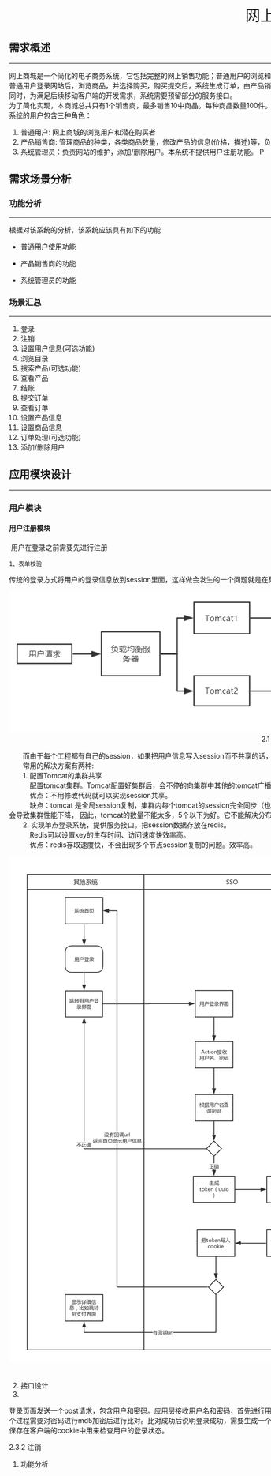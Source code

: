<div style="width:1200px; margin-left:200px"> 

<center style="font-size: 30px"> 网上商城设计文档 </center>

## **需求概述**
___
网上商城是一个简化的电子商务系统，它包括完整的网上销售功能；普通用户的浏览和购买功能、产品销售商的产品维护功能，网站管理员后台管理功能。   
普通用户登录网站后，浏览商品，并选择购买，购买提交后，系统生成订单，由产品销售商负责处理确认订单，完成购买流程。产品销售商产品处理功能为可选功能。  
同时，为满足后续移动客户端的开发需求，系统需要预留部分的服务接口。  
为了简化实现，本商城总共只有1个销售商，最多销售10中商品。每种商品数量100件。用户登录后，一次订单只能购买一件商品(选择所需的商品后，直接购买)。  
系统的用户包含三种角色：
1. 普通用户: 网上商城的浏览用户和潜在购买者
2. 产品销售商: 管理商品的种类，各类商品数量，修改产品的信息(价格，描述)等，负责处理用户订单。
3. 系统管理员：负责网站的维护，添加/删除用户。本系统不提供用户注册功能。
P
## **需求场景分析**
### **功能分析**
___
根据对该系统的分析，该系统应该具有如下的功能
* 普通用户使用功能

* 产品销售商的功能

* 系统管理员的功能

### **场景汇总**
___
1. 登录
2. 注销
3. 设置用户信息(可选功能)
4. 浏览目录
5. 搜索产品(可选功能)
6. 查看产品
7. 结账
8. 提交订单
9. 查看订单
10. 设置产品信息
11. 设置商品信息
12. 订单处理(可选功能)
13. 添加/删除用户

## **应用模块设计**
___  
### **用户模块**

#### 用户注册模块  
<img>
    用户在登录之前需要先进行注册

    1、表单校验
传统的登录方式将用户的登录信息放到session里面，这样做会发生的一个问题就是在集群环境当中，我们通常需要把同一份代码部署到多台服务器上，这样每个工程的都有自己独立的session。  
<div>
<img src="./图片/集群环境下面的登录问题.png"　title="集群环境下面的登录问题">  
<center>2.1 集群环境下面的登录问题</center>  
</div>  

　　而由于每个工程都有自己的session，如果把用户信息写入session而不共享的话，会出现用户反复登录的情况。  
　　常用的解决方案有两种:  
　　1. 配置Tomcat的集群共享  
　　　配置tomcat集群。Tomcat配置好集群后，会不停的向集群中其他的tomcat广播自己的session信息。其他的tomcat做session同步。可以保证所有的tomcatsession中的内容都是一致的。  
　　　优点：不用修改代码就可以实现session共享。  
　　　缺点：tomcat 是全局session复制，集群内每个tomcat的session完全同步（也就是任何时候都完全一样的) 在大规模应用的时候，用户过多，集群内tomcat数量过多，session的全局复制会导致集群性能下降， 因此，tomcat的数量不能太多，5个以下为好。它不能解决分布式工程的session共享问题。  
　　2. 实现单点登录系统，提供服务接口。把session数据存放在redis。  
　　　Redis可以设置key的生存时间、访问速度快效率高。  
　　　优点：redis存取速度快，不会出现多个节点session复制的问题。效率高。  
<div>
<img src="./图片/SSO流程.png" title="SSO登录流程">
<center>2.2 SSO登录流程 </center>
</div>
  
2. 接口设计  
3. 
登录页面发送一个post请求，包含用户和密码。应用层接收用户名和密码，首先进行用户名和密码的校验，校验成功之后到数据库中查询，根据用户名查询用户信息，查到之后进行密码比对，这个过程需要对密码进行md5加密后进行比对。比对成功后说明登录成功，需要生成一个token可以使用UUID。需要把用户信息写入redis，key就是token，value就是用户信息。返回token字符串保存在客户端的cookie中用来检查用户的登录状态。

2.3.2 注销  

1. 功能分析 
 




</div>
